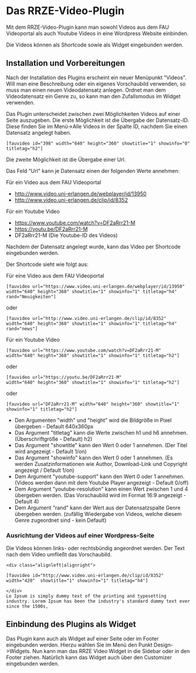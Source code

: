 # Das RRZE-Video-Plugin
Mit dem RRZE-Video-Plugin kann man sowohl Videos aus dem FAU Videoportal als auch Youtube Videos in eine Wordpress Website einbinden.

Die Videos können als Shortcode sowie als Widget eingebunden werden.

## Installation und Vorbereitungen

Nach der Installation des Plugins erscheint ein neuer Menüpunkt "Videos".
Will man eine Beschreibung oder ein eigenes Vorschaubild verwenden, so
muss man einen neuen Videodatensatz anlegen. Ordnet man dem Videodatensatz ein Genre zu, so kann man den Zufallsmodus im Widget verwenden.

Das Plugin unterscheidet zwischen zwei Möglichkeiten Videos auf einer Seite auszugeben. Die erste Möglichkeit ist die Übergabe der Datensatz-ID. Diese finden Sie im Menü->Alle Videos in der Spalte ID, nachdem Sie einen Datensatz angelegt haben.

```
[fauvideo id="398" width="640" height="360" showtitle="1" showinfo="0" titletag="h2"]
```

Die zweite Möglichkeit ist die Übergabe einer Url.

Das Feld "Url" kann je Datensatz einen der folgenden Werte annehmen:

Für ein Video aus dem FAU Videoportal

* http://www.video.uni-erlangen.de/webplayer/id/13950
* http://www.video.uni-erlangen.de/clip/id/8352

Für ein Youtube Video

* https://www.youtube.com/watch?v=DF2aRrr21-M
* https://youtu.be/DF2aRrr21-M
* DF2aRrr21-M (Die Youtube-ID des Videos)

Nachdem der Datensatz angelegt wurde, kann das Video per Shortcode eingebunden werden.

Der Shortcode sieht wie folgt aus:

Für eine Video aus dem FAU Videoportal

```
[fauvideo url="https://www.video.uni-erlangen.de/webplayer/id/13950" width="640" height="360" showtitle="1" showinfo="1" titletag="h4" rand="Neuigkeiten"]
```
oder
```
[fauvideo url="http://www.video.uni-erlangen.de/clip/id/8352" width="640" height="360" showtitle="1" showinfo="1" titletag="h4" rand="news"]
```

Für ein Youtube Video

```
[fauvideo url="https://www.youtube.com/watch?v=DF2aRrr21-M" width="640" height="360" showtitle="1" showinfo="1" titletag="h2"]
```

oder

```
[fauvideo url="https://youtu.be/DF2aRrr21-M" width="640" height="360" showtitle="1" showinfo="1" titletag="h2"]
```

oder

```
[fauvideo url="DF2aRrr21-M" width="640" height="360" showtitle="1" showinfo="1" titletag="h2"]
```

* Den Argumenten "width" und "height" wird die Bildgröße in Pixel übergeben - Default 640x360px
* Das Argument "titletag" kann die Werte zwischen h1 und h6 annehmen. (Überschriftgröße - Default) h2)
* Das Argument "showtitle" kann den Wert 0 oder 1 annehmen. (Der Titel wird angezeigt  - Default 1/on)
* Das Argument "showinfo" kann den Wert 0 oder 1 annehmen. (Es werden Zusatzinformationen wie Author, Download-Link und Copyright angezeigt / Default 1/on)
* Dem Argument "youtube-support" kann den Wert 0 oder 1 annehmen. (Videos werden dann mit dem Youtube Player angezeigt - Default 0/off)
* Dem Argument "youtube-resolution" kann einen Wert zwischen 1 und 4 übergeben werden. (Das Vorschaubild wird im Format 16:9 angezeigt - Default 4)
* Dem Argument "rand" kann der Wert aus der Datensatzspalte Genre übergeben werden. (zufällig Wiedergabe von Videos, welche diesem Genre zugeordnet sind - kein Default)

### __Ausrichtung der Videos auf einer Wordpress-Seite__
Die Videos können links- oder rechtsbündig angeordnet werden. Der Text nach dem Video umfließt das Vorschaubild.
```
<div class="alignleft|alignright">

[fauvideo id="http://www.video.uni-erlangen.de/clip/id/8352" width="420"  showtitle="1" showinfo="1" titletag="h4"]

</div>
Lo Ipsum is simply dummy text of the printing and typesetting industry. Lorem Ipsum has been the industry's standard dummy text ever since the 1500s,
```

## Einbindung des Plugins als Widget



Das Plugin kann auch als Widget auf einer Seite oder im Footer eingebunden werden. Hierzu wählen Sie im Menü den Punkt Design->Widgets. Nun kann man das RRZE Video Widget in die Sidebar oder in den Footer ziehen.
Natürlich kann das Widget auch über den Customizer eingebunden werden.
